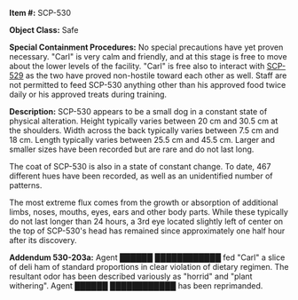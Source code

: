 **Item #:** SCP-530

**Object Class:** Safe

**Special Containment Procedures:** No special precautions have yet proven necessary. "Carl" is very calm and friendly, and at this stage is free to move about the lower levels of the facility. "Carl" is free also to interact with [SCP-529](/scp-529) as the two have proved non-hostile toward each other as well. Staff are not permitted to feed SCP-530 anything other than his approved food twice daily or his approved treats during training.

**Description:** SCP-530 appears to be a small dog in a constant state of physical alteration. Height typically varies between 20 cm and 30.5 cm at the shoulders. Width across the back typically varies between 7.5 cm and 18 cm. Length typically varies between 25.5 cm and 45.5 cm. Larger and smaller sizes have been recorded but are rare and do not last long.

The coat of SCP-530 is also in a state of constant change. To date, 467 different hues have been recorded, as well as an unidentified number of patterns.

The most extreme flux comes from the growth or absorption of additional limbs, noses, mouths, eyes, ears and other body parts. While these typically do not last longer than 24 hours, a 3rd eye located slightly left of center on the top of SCP-530's head has remained since approximately one half hour after its discovery.

**Addendum 530-203a:** Agent ██████ ████████████ fed "Carl" a slice of deli ham of standard proportions in clear violation of dietary regimen. The resultant odor has been described variously as "horrid" and "plant withering". Agent ██████ ████████████ has been reprimanded.